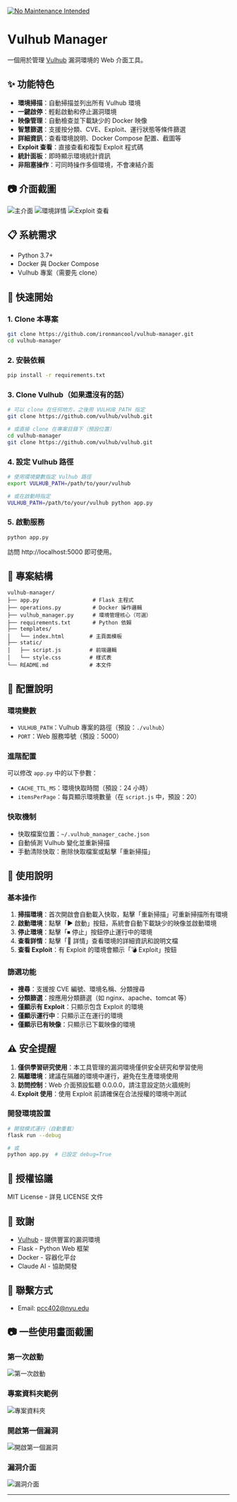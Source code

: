 [![No Maintenance Intended](http://unmaintained.tech/badge.svg)](http://unmaintained.tech/)

# Vulhub Manager

一個用於管理 [Vulhub](https://github.com/vulhub/vulhub) 漏洞環境的 Web 介面工具。

## ✨ 功能特色

- **環境掃描**：自動掃描並列出所有 Vulhub 環境
- **一鍵啟停**：輕鬆啟動和停止漏洞環境
- **映像管理**：自動檢查並下載缺少的 Docker 映像
- **智慧篩選**：支援按分類、CVE、Exploit、運行狀態等條件篩選
- **詳細資訊**：查看環境說明、Docker Compose 配置、截圖等
- **Exploit 查看**：直接查看和複製 Exploit 程式碼
- **統計面板**：即時顯示環境統計資訊
- **非阻塞操作**：可同時操作多個環境，不會凍結介面

## 📷 介面截圖

![主介面](screenshots/main.png)
![環境詳情](screenshots/detail.png)
![Exploit 查看](screenshots/exploit.png)

## 📋 系統需求

- Python 3.7+
- Docker 與 Docker Compose
- Vulhub 專案（需要先 clone）

## 🚀 快速開始

### 1. Clone 本專案

```bash
git clone https://github.com/ironmancool/vulhub-manager.git
cd vulhub-manager
```

### 2. 安裝依賴

```bash
pip install -r requirements.txt
```

### 3. Clone Vulhub（如果還沒有的話）

```bash
# 可以 clone 在任何地方，之後用 VULHUB_PATH 指定
git clone https://github.com/vulhub/vulhub.git

# 或直接 clone 在專案目錄下（預設位置）
cd vulhub-manager
git clone https://github.com/vulhub/vulhub.git
```

### 4. 設定 Vulhub 路徑

```bash
# 使用環境變數指定 Vulhub 路徑
export VULHUB_PATH=/path/to/your/vulhub

# 或在啟動時指定
VULHUB_PATH=/path/to/your/vulhub python app.py
```

### 5. 啟動服務

```bash
python app.py
```

訪問 http://localhost:5000 即可使用。

## 📁 專案結構

```
vulhub-manager/
├── app.py                 # Flask 主程式
├── operations.py          # Docker 操作邏輯
├── vulhub_manager.py      # 環境管理核心（可選）
├── requirements.txt       # Python 依賴
├── templates/
│   └── index.html        # 主頁面模板
├── static/
│   ├── script.js         # 前端邏輯
│   └── style.css         # 樣式表
└── README.md             # 本文件
```

## 🔧 配置說明

### 環境變數

- `VULHUB_PATH`：Vulhub 專案的路徑（預設：`./vulhub`）
- `PORT`：Web 服務埠號（預設：5000）

### 進階配置

可以修改 `app.py` 中的以下參數：

- `CACHE_TTL_MS`：環境快取時間（預設：24 小時）
- `itemsPerPage`：每頁顯示環境數量（在 `script.js` 中，預設：20）

### 快取機制
- 快取檔案位置：`~/.vulhub_manager_cache.json`
- 自動偵測 Vulhub 變化並重新掃描
- 手動清除快取：刪除快取檔案或點擊「重新掃描」

## 🎯 使用說明

### 基本操作

1. **掃描環境**：首次開啟會自動載入快取，點擊「重新掃描」可重新掃描所有環境
2. **啟動環境**：點擊「▶️ 啟動」按鈕，系統會自動下載缺少的映像並啟動環境
3. **停止環境**：點擊「⏹ 停止」按鈕停止運行中的環境
4. **查看詳情**：點擊「📖 詳情」查看環境的詳細資訊和說明文檔
5. **查看 Exploit**：有 Exploit 的環境會顯示「💣 Exploit」按鈕

### 篩選功能

- **搜尋**：支援按 CVE 編號、環境名稱、分類搜尋
- **分類篩選**：按應用分類篩選（如 nginx、apache、tomcat 等）
- **僅顯示有 Exploit**：只顯示包含 Exploit 的環境
- **僅顯示運行中**：只顯示正在運行的環境  
- **僅顯示已有映像**：只顯示已下載映像的環境

## ⚠️ 安全提醒

1. **僅供學習研究使用**：本工具管理的漏洞環境僅供安全研究和學習使用
2. **隔離環境**：建議在隔離的環境中運行，避免在生產環境使用
3. **訪問控制**：Web 介面預設監聽 0.0.0.0，請注意設定防火牆規則
4. **Exploit 使用**：使用 Exploit 前請確保在合法授權的環境中測試

### 開發環境設置

```bash
# 開發模式運行（自動重載）
flask run --debug

# 或
python app.py  # 已設定 debug=True
```

## 📄 授權協議

MIT License - 詳見 LICENSE 文件

## 🙏 致謝

- [Vulhub](https://github.com/vulhub/vulhub) - 提供豐富的漏洞環境
- Flask - Python Web 框架
- Docker - 容器化平台
- Claude AI - 協助開發

## 📮 聯繫方式

- Email: pcc402@nyu.edu

## 📷 一些使用畫面截圖

### 第一次啟動
![第一次啟動](screenshots/first_open.png)
### 專案資料夾範例
![專案資料夾](screenshots/folder.png)
### 開啟第一個漏洞
![開啟第一個漏洞](screenshots/example1.png)
### 漏洞介面
![漏洞介面](screenshots/example2.png)

---